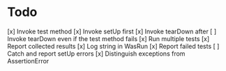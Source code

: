 # Todo

[x] Invoke test method
[x] Invoke setUp first
[x] Invoke tearDown after
[ ] Invoke tearDown even if the test method fails
[x] Run multiple tests
[x] Report collected results
[x] Log string in WasRun
[x] Report failed tests
[ ] Catch and report setUp errors
[x] Distinguish exceptions from AssertionError
